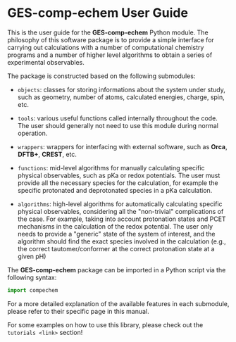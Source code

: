 # GES-comp-echem User Guide

This is the user guide for the **GES-comp-echem** Python module. The philosophy of this software package is to provide a simple interface for carrying out calculations with a number of computational chemistry programs and a number of higher level algorithms to obtain a series of experimental observables.

The package is constructed based on the following submodules:

* `objects`: classes for storing informations about the system under study, such as geometry, number of atoms, calculated energies, charge, spin, etc.

* `tools`: various useful functions called internally throughout the code. The user should generally not need to use this module during normal operation.
* `wrappers`: wrappers for interfacing with external software, such as **Orca**, **DFTB+**, **CREST**, etc.

* `functions`: mid-level algorithms for manually calculating specific physical observables, such as pKa or redox potentials. The user must provide all the necessary species for the calculation, for example the specific protonated and deprotonated species in a pKa calculation.

* `algorithms`: high-level algorithms for automatically calculating specific physical observables, considering all the "non-trivial" complications of the case. For example, taking into account protonation states and PCET mechanisms in the calculation of the redox potential. The user only needs to provide a "generic" state of the system of interest, and the algorithm should find the exact species involved in the calculation (e.g., the correct tautomer/conformer at the correct protonation state at a given pH)

The **GES-comp-echem** package can be imported in a Python script via the following syntax:

```python
import compechem
```

For a more detailed explanation of the available features in each submodule, please refer to their specific page in this manual.

For some examples on how to use this library, please check out the `tutorials <link>` section!